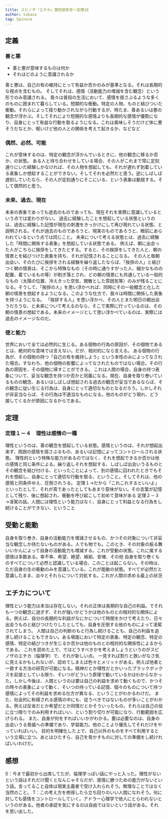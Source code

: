 ```yaml
---
title: スピノザ『エチカ』第四部序言～定理18
author: tukasa
tag: Spinoza
---
```

## 定義

### 善と悪

- 善と悪が意味するものは何か
- それはどのように意識されるか

善と悪は、自己の有の維持にとって有益か否かのみが基準となる。それは長期的な視点を含むもの。
そしてそれは、感情（活動能力の増減を含む観念）という形でのみ意識される。
我々は普段の生活において、感情を揺さぶるような多くのものに囲まれて暮らしている。短期的な衝動。特定の人物、ものと結びついた衝動。それらによって揺り動かされながら行動するが、時たま、善あるいは悪の観念が浮かぶ。そしてそれにより短期的な感情よりも長期的な感情が優勢になり、自身にとって有益な行動を取るようになる。これは美味しそうだけど体に悪そうだなとか、眠いけど他の人との関係を考えて起きるか、などなど

### 偶然、必然、可能

これが意味するのは、特定の観念が浮かんでいるときに、他の観念に移るか否か、の状態。
ある人と待ち合わせをしている場合、その人がこれまで常に定刻通りにいた経験しかなければ、その人物を想起しても、それが遅れず到着している表象しか想起することができない。そしてそれを必然だと思う。逆にしばしば遅刻していたなら、その人が定刻通りにそこにいる、という表象は動揺する。そして偶然的と思う。

### 未来、過去、現在

未来の表象であっても過去のものであっても、現在それを実際に意識しているという点では変わりがない。
過去に経験したことを想起している状態というのは、過去に経験した記憶が現在の刺激をきっかけにして再び現れている状態、と説明される。それが過去のものであろうと、現実のものであろうと、眼前にあらわれているという点では同じこと。
未来について考える状態とは、過去に経験した「時間に関係する表象」を想起している状態である。
例えば、朝に出会った人がこちらに挨拶をしてきたとする。すると、その挨拶をしてきた人と、朝の情景とを結びつけた表象を持ち、それが記憶されることになる。
その人と毎朝出会い、そのたびに挨拶をされる経験を繰り返したならば、「挨拶の人」と結びつく朝の情景は、そこから特殊なもの（その時に通りすがった人、細かなものの配置、着ているもの等）が削ぎ落とされ、どの朝の情景にも共通している一般的なもの（太陽の位置、冷えきった空気、閑散とした雰囲気等）のみが残ることになる。そうして、「挨拶の人」を思い浮かべれば、同時にその一般概念と化した朝の情景を想起するようになる。このような仕方で、我々は時間に関係した表象を持つようになる。
「挨拶する人」を思い浮かべ、その人とまた明日の朝出会うだろうな、と未来について考えるのなら、そこで実際に行っているのは、その朝の情景の想起である。未来のイメージとして思い浮かべているのは、実際には過去のイメージなのだ。

### 徳と能力

世界において全ては必然的に生じる。ある個物の行為の原因が、その個物であるとは、絶対的な意味では言えない。だが、相対的になら言える。
ある個物の行為が、その個物の持つ「自己の有を維持しよう」という本性のみによってなされた場合。すなわち、他の個物の影響によってなされたものではない場合。その行為の原因を、その個物に帰すことができる。
これは人間の場合、自身の持つ表象について、妥当な観念を持つか否かと同義になる。現在、自身を取り巻いているものの観念、あるいはしばしば想起される過去の観念が妥当であるならば、その観念に従い生じる行為は、自身にとって適切なものとなるだろう。しかしそれが非妥当ならば、その行為は不適当なものになる。他のものがどう現れ、どう接してくるかが原因になるからである。

## 定理

### 定理１－４　理性は感情の一種

理性というのは、善の観念を想起している状態。感情というのは、それが想起出来ず、周囲の感情を揺さぶるもの、あるいは記憶によってコントロールされる状態。
理性的という特殊な能力があるのではなく、それを想起できるか否かは他の感情と同じ条件による。繰り返しそれを想起する、しばしば出会いうるものとその観念を結び付ける、といったことによって、別の感情に囚われたときでもそれを想起し、自身にとって適切な行動を取る、ということ。そしてそれは、他の感情と同条件ゆえ、圧倒されうる。
定理１→だから「これこれするといいよ」といったとして、それが真であったとしてもあまり意味がない。その言葉が記憶として残り、後に想起され、衝動を呼び起こして初めて意味がある
定理２－３→凌駕の話。人間には理性という能力はなく、自身にとって利益となる行為をし続けることができない、ということ

## 受動と能動

自身を取り巻き、自身の活動能力を増減させるもの、かつその対象について非妥当な観念しか持たないものがある。人でも物でも。このとき、その対象の振る舞いいかんによって自身の活動能力も増減する。これが受動の状態。これに属する感情は多数ある。幸不幸、希望、絶望、嫉妬、安堵、その他
自身を取り巻くものすべてについて必然と認識している場合、このことは起こらない。その時は、ただ自身の生の衝動のみを意識している。これが能動の状態。すべてが必然だと意識したまま、淡々とそれらについて対処する。これが人間の求める最上の状況

## エチカについて

理性という能力は本当は存在しない。それの正体は長期的な自己の利益。でそれも一つの観念に過ぎず、それが強いかどうかは他のものとの相対的な関係による。例えば、自分の長期的な利益がなにかについて時間をかけて考えたり、日々出会うものと結びつけたりしたとしても、自身を圧倒する他のものによって凌駕されてしまう。
人間は自己の判断のもと行為し続けることも、自己の利益を追求し続けることもできない。ある場面において特定の表象、特定の観念、特定の感情、特定の結びつきが生じるか否かは他のものとの相対的な関係性によるからである。
これを認めた上で、ではどうすべきかを考えましょうというのがスピノザのエチカ（倫理学）で、それが新しい点。
一見すれば割りと救いがなさ気に見えるかもしれないが、認めてしまえば色々とメリットがある。例えば他者と一致する方法の研究が可能になる。精神だとか理性だとかいったブラックボックスを前提としている限り、そいつがどういう原理で動いているかはわからなかった。しかし今後は、人間というのは要は自己の利益を求めて動くもので、かつその時々の表象によって動く、そいつの持っている記憶、個々のものについて持つ感情によってその利益を求める仕方が異なる、ということがわかるわけだ。
また、社会的に称揚される感情の中にも、従うべきではないものが多いことがわかる。例えば反省だとか希望だとか同情だとかそういったもの。それらは自己の役に立つ限りでのみ利用すればいい、という割り切りが可能になり、行動範囲を広げられる。
また、自身が何をすればいいかがわかる。要は必要なのは、自身の出会いうる脅威への準備であり、学習能力。他のことより優先してそれだけをやっていればいい。
目的を明確化した上で、自己以外のものをすべて利用するという立場に立つ。あとはひたすら、自己を脅かすものに対しての準備をし続ければいいわけだ。

## 感想

S：今まで最初から出席してたが、倫理学っぽい話にやっと入った。理性がないという話はそれだけ聞くとなんじゃそらだが、感情に勝つための能力がないという話。言ってること自体は現実主義者で受け入れられそう。無理なことではなく当然のこと。
T：この考え方を修得したら立ち回りのいい人間になれそう。何に対しても感情をコントロールしていく。アドラー心理学で他人にとらわれないというのがある。他者の承認を気にするのは自由ではないという話がある。それを思い出した。

